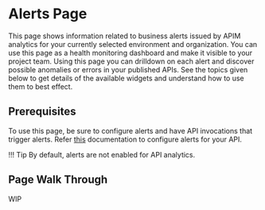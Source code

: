 # Alerts Page
This page shows information related to business alerts issued by APIM analytics for your currently selected
 environment and organization. You can use this page as a health monitoring dashboard and make it visible to your project 
  team. Using this page you can drilldown on each alert and discover possible anomalies or errors in your published
   APIs. See the topics given below to get details of the available widgets and understand how to use them to best effect.
    
## Prerequisites
To use this page, be sure to configure alerts and have API invocations that trigger alerts. Refer 
[this]({{base_path}}/observe/api-manager-analytics/configure-analytics/configure-alerts) documentation to configure
 alerts for your API. 

!!! Tip
     By default, alerts are not enabled for API analytics. 
 
## Page Walk Through
WIP
